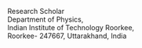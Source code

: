 Research Scholar\
Department of Physics,\
Indian Institute of Technology Roorkee,\
Roorkee- 247667, Uttarakhand, India
